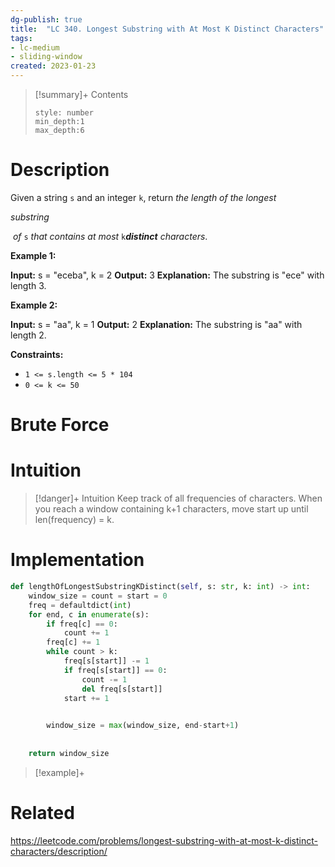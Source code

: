 ```yaml
---
dg-publish: true
title:  "LC 340. Longest Substring with At Most K Distinct Characters"
tags:
- lc-medium
- sliding-window
created: 2023-01-23
---
```


>[!summary]+ Contents
>```toc
>style: number
>min_depth:1
>max_depth:6
>```

# Description
Given a string `s` and an integer `k`, return _the length of the longest_ 

_substring_

 _of_ `s` _that contains at most_ `k`_**distinct** characters_.

**Example 1:**

**Input:** s = "eceba", k = 2
**Output:** 3
**Explanation:** The substring is "ece" with length 3.

**Example 2:**

**Input:** s = "aa", k = 1
**Output:** 2
**Explanation:** The substring is "aa" with length 2.

**Constraints:**

-   `1 <= s.length <= 5 * 104`
-   `0 <= k <= 50`


# Brute Force
# Intuition

>[!danger]+ Intuition
>Keep track of all frequencies of characters. 
>When you reach a window containing k+1 characters, move start up until len(frequency) = k. 

# Implementation
```python
def lengthOfLongestSubstringKDistinct(self, s: str, k: int) -> int:
	window_size = count = start = 0
	freq = defaultdict(int)
	for end, c in enumerate(s):
		if freq[c] == 0:
			count += 1
		freq[c] += 1
		while count > k:
			freq[s[start]] -= 1
			if freq[s[start]] == 0:
				count -= 1
				del freq[s[start]]
			start += 1

	
		window_size = max(window_size, end-start+1)
			
		
	return window_size

```

>[!example]+ 


# Related
https://leetcode.com/problems/longest-substring-with-at-most-k-distinct-characters/description/